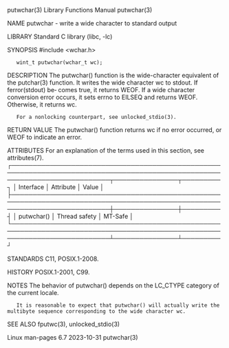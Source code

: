 putwchar(3)							   Library Functions Manual							   putwchar(3)

NAME
       putwchar - write a wide character to standard output

LIBRARY
       Standard C library (libc, -lc)

SYNOPSIS
       #include <wchar.h>

       wint_t putwchar(wchar_t wc);

DESCRIPTION
       The putwchar() function is the wide-character equivalent of the putchar(3) function.  It writes the wide character wc to stdout.	 If ferror(stdout) be‐
       comes true, it returns WEOF.  If a wide character conversion error occurs, it sets errno to EILSEQ and returns WEOF.  Otherwise, it returns wc.

       For a nonlocking counterpart, see unlocked_stdio(3).

RETURN VALUE
       The putwchar() function returns wc if no error occurred, or WEOF to indicate an error.

ATTRIBUTES
       For an explanation of the terms used in this section, see attributes(7).
       ┌───────────────────────────────────────────────────────────────────────────────────────────────────────────────────────────┬───────────────┬─────────┐
       │ Interface														   │ Attribute	   │ Value   │
       ├───────────────────────────────────────────────────────────────────────────────────────────────────────────────────────────┼───────────────┼─────────┤
       │ putwchar()														   │ Thread safety │ MT-Safe │
       └───────────────────────────────────────────────────────────────────────────────────────────────────────────────────────────┴───────────────┴─────────┘

STANDARDS
       C11, POSIX.1-2008.

HISTORY
       POSIX.1-2001, C99.

NOTES
       The behavior of putwchar() depends on the LC_CTYPE category of the current locale.

       It is reasonable to expect that putwchar() will actually write the multibyte sequence corresponding to the wide character wc.

SEE ALSO
       fputwc(3), unlocked_stdio(3)

Linux man-pages 6.7							  2023-10-31								   putwchar(3)
